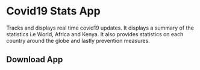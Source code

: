 # Covid19 Stats App
Tracks and displays real time covid19 updates.
It displays a summary of the statistics i.e World, Africa and Kenya. It also provides statistics on each country around the globe and lastly prevention measures.
<br>
## Download App

